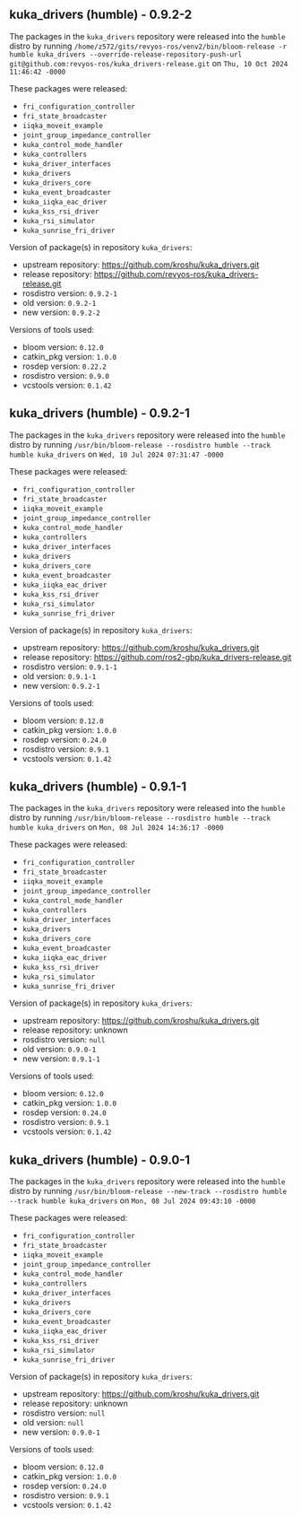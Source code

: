 ## kuka_drivers (humble) - 0.9.2-2

The packages in the `kuka_drivers` repository were released into the `humble` distro by running `/home/z572/gits/revyos-ros/venv2/bin/bloom-release -r humble kuka_drivers --override-release-repository-push-url git@github.com:revyos-ros/kuka_drivers-release.git` on `Thu, 10 Oct 2024 11:46:42 -0000`

These packages were released:
- `fri_configuration_controller`
- `fri_state_broadcaster`
- `iiqka_moveit_example`
- `joint_group_impedance_controller`
- `kuka_control_mode_handler`
- `kuka_controllers`
- `kuka_driver_interfaces`
- `kuka_drivers`
- `kuka_drivers_core`
- `kuka_event_broadcaster`
- `kuka_iiqka_eac_driver`
- `kuka_kss_rsi_driver`
- `kuka_rsi_simulator`
- `kuka_sunrise_fri_driver`

Version of package(s) in repository `kuka_drivers`:

- upstream repository: https://github.com/kroshu/kuka_drivers.git
- release repository: https://github.com/revyos-ros/kuka_drivers-release.git
- rosdistro version: `0.9.2-1`
- old version: `0.9.2-1`
- new version: `0.9.2-2`

Versions of tools used:

- bloom version: `0.12.0`
- catkin_pkg version: `1.0.0`
- rosdep version: `0.22.2`
- rosdistro version: `0.9.0`
- vcstools version: `0.1.42`


## kuka_drivers (humble) - 0.9.2-1

The packages in the `kuka_drivers` repository were released into the `humble` distro by running `/usr/bin/bloom-release --rosdistro humble --track humble kuka_drivers` on `Wed, 10 Jul 2024 07:31:47 -0000`

These packages were released:
- `fri_configuration_controller`
- `fri_state_broadcaster`
- `iiqka_moveit_example`
- `joint_group_impedance_controller`
- `kuka_control_mode_handler`
- `kuka_controllers`
- `kuka_driver_interfaces`
- `kuka_drivers`
- `kuka_drivers_core`
- `kuka_event_broadcaster`
- `kuka_iiqka_eac_driver`
- `kuka_kss_rsi_driver`
- `kuka_rsi_simulator`
- `kuka_sunrise_fri_driver`

Version of package(s) in repository `kuka_drivers`:

- upstream repository: https://github.com/kroshu/kuka_drivers.git
- release repository: https://github.com/ros2-gbp/kuka_drivers-release.git
- rosdistro version: `0.9.1-1`
- old version: `0.9.1-1`
- new version: `0.9.2-1`

Versions of tools used:

- bloom version: `0.12.0`
- catkin_pkg version: `1.0.0`
- rosdep version: `0.24.0`
- rosdistro version: `0.9.1`
- vcstools version: `0.1.42`


## kuka_drivers (humble) - 0.9.1-1

The packages in the `kuka_drivers` repository were released into the `humble` distro by running `/usr/bin/bloom-release --rosdistro humble --track humble kuka_drivers` on `Mon, 08 Jul 2024 14:36:17 -0000`

These packages were released:
- `fri_configuration_controller`
- `fri_state_broadcaster`
- `iiqka_moveit_example`
- `joint_group_impedance_controller`
- `kuka_control_mode_handler`
- `kuka_controllers`
- `kuka_driver_interfaces`
- `kuka_drivers`
- `kuka_drivers_core`
- `kuka_event_broadcaster`
- `kuka_iiqka_eac_driver`
- `kuka_kss_rsi_driver`
- `kuka_rsi_simulator`
- `kuka_sunrise_fri_driver`

Version of package(s) in repository `kuka_drivers`:

- upstream repository: https://github.com/kroshu/kuka_drivers.git
- release repository: unknown
- rosdistro version: `null`
- old version: `0.9.0-1`
- new version: `0.9.1-1`

Versions of tools used:

- bloom version: `0.12.0`
- catkin_pkg version: `1.0.0`
- rosdep version: `0.24.0`
- rosdistro version: `0.9.1`
- vcstools version: `0.1.42`


## kuka_drivers (humble) - 0.9.0-1

The packages in the `kuka_drivers` repository were released into the `humble` distro by running `/usr/bin/bloom-release --new-track --rosdistro humble --track humble kuka_drivers` on `Mon, 08 Jul 2024 09:43:10 -0000`

These packages were released:
- `fri_configuration_controller`
- `fri_state_broadcaster`
- `iiqka_moveit_example`
- `joint_group_impedance_controller`
- `kuka_control_mode_handler`
- `kuka_controllers`
- `kuka_driver_interfaces`
- `kuka_drivers`
- `kuka_drivers_core`
- `kuka_event_broadcaster`
- `kuka_iiqka_eac_driver`
- `kuka_kss_rsi_driver`
- `kuka_rsi_simulator`
- `kuka_sunrise_fri_driver`

Version of package(s) in repository `kuka_drivers`:

- upstream repository: https://github.com/kroshu/kuka_drivers.git
- release repository: unknown
- rosdistro version: `null`
- old version: `null`
- new version: `0.9.0-1`

Versions of tools used:

- bloom version: `0.12.0`
- catkin_pkg version: `1.0.0`
- rosdep version: `0.24.0`
- rosdistro version: `0.9.1`
- vcstools version: `0.1.42`



